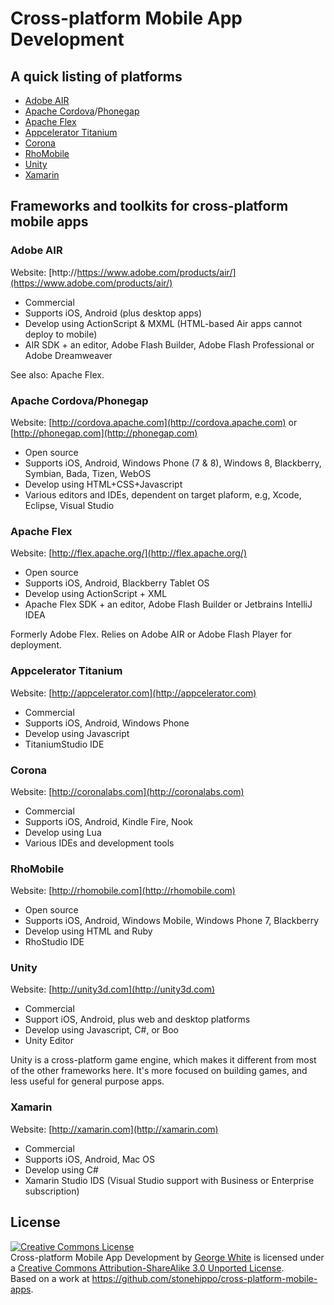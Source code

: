 # Cross-platform Mobile App Development

## A quick listing of platforms

* [Adobe AIR](https://www.adobe.com/products/air/)
* [Apache Cordova](http://cordova.apache.org)/[Phonegap](http://phonegap.com)
* [Apache Flex](http://flex.apache.org)
* [Appcelerator Titanium](http://appcelerator.com)
* [Corona](http://coronalabs.com)
* [RhoMobile](http://rhomobile.com)
* [Unity](http://unity3d.com)
* [Xamarin](http://xamarin.com)


## Frameworks and toolkits for cross-platform mobile apps

### Adobe AIR

Website: [http://https://www.adobe.com/products/air/](https://www.adobe.com/products/air/)

* Commercial
* Supports iOS, Android (plus desktop apps)
* Develop using ActionScript & MXML (HTML-based Air apps cannot deploy to mobile)
* AIR SDK + an editor, Adobe Flash Builder, Adobe Flash Professional or Adobe Dreamweaver

See also: Apache Flex.

### Apache Cordova/Phonegap

Website: [http://cordova.apache.com](http://cordova.apache.com) or [http://phonegap.com](http://phonegap.com)

* Open source
* Supports iOS, Android, Windows Phone (7 & 8), Windows 8, Blackberry, Symbian, Bada, Tizen, WebOS
* Develop using HTML+CSS+Javascript
* Various editors and IDEs, dependent on target plaform, e.g, Xcode, Eclipse, Visual Studio

### Apache Flex

Website: [http://flex.apache.org/](http://flex.apache.org/)

* Open source
* Supports iOS, Android, Blackberry Tablet OS
* Develop using ActionScript + XML
* Apache Flex SDK + an editor, Adobe Flash Builder or Jetbrains IntelliJ IDEA

Formerly Adobe Flex. Relies on Adobe AIR or Adobe Flash Player for deployment.

### Appcelerator Titanium

Website: [http://appcelerator.com](http://appcelerator.com)

* Commercial
* Supports iOS, Android, Windows Phone
* Develop using Javascript
* TitaniumStudio IDE 

### Corona

Website: [http://coronalabs.com](http://coronalabs.com)

* Commercial
* Supports iOS, Android, Kindle Fire, Nook
* Develop using Lua
* Various IDEs and development tools

### RhoMobile

Website: [http://rhomobile.com](http://rhomobile.com)

* Open source
* Supports iOS, Android, Windows Mobile, Windows Phone 7, Blackberry
* Develop using HTML and Ruby
* RhoStudio IDE

### Unity

Website: [http://unity3d.com](http://unity3d.com)

* Commercial
* Support iOS, Android, plus web and desktop platforms
* Develop using Javascript, C#, or Boo
* Unity Editor

Unity is a cross-platform game engine, which makes it different from most of the other frameworks here. It's more focused on building games, and less useful for general purpose apps.

### Xamarin

Website: [http://xamarin.com](http://xamarin.com)

* Commercial
* Supports iOS, Android, Mac OS
* Develop using C#
* Xamarin Studio IDS (Visual Studio support with Business or Enterprise subscription)

## License

<a rel="license" href="http://creativecommons.org/licenses/by-sa/3.0/deed.en_US"><img alt="Creative Commons License" style="border-width:0" src="http://i.creativecommons.org/l/by-sa/3.0/80x15.png" /></a><br /><span xmlns:dct="http://purl.org/dc/terms/" href="http://purl.org/dc/dcmitype/Text" property="dct:title" rel="dct:type">Cross-platform Mobile App Development</span> by <a xmlns:cc="http://creativecommons.org/ns#" href="http://stonehippo.com" property="cc:attributionName" rel="cc:attributionURL">George White</a> is licensed under a <a rel="license" href="http://creativecommons.org/licenses/by-sa/3.0/deed.en_US">Creative Commons Attribution-ShareAlike 3.0 Unported License</a>.<br />Based on a work at <a xmlns:dct="http://purl.org/dc/terms/" href="https://github.com/stonehippo/cross-platform-mobile-apps" rel="dct:source">https://github.com/stonehippo/cross-platform-mobile-apps</a>.